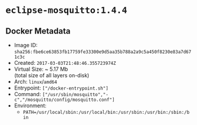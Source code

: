 # `eclipse-mosquitto:1.4.4`

## Docker Metadata

- Image ID: `sha256:fbe6ce63853fb17759fe33300e9d5aa35b788a2a9c5a450f8230e83a7d671c3c`
- Created: `2017-03-03T21:48:46.355723974Z`
- Virtual Size: ~ 5.17 Mb  
  (total size of all layers on-disk)
- Arch: `linux`/`amd64`
- Entrypoint: `["/docker-entrypoint.sh"]`
- Command: `["/usr/sbin/mosquitto","-c","/mosquitto/config/mosquitto.conf"]`
- Environment:
  - `PATH=/usr/local/sbin:/usr/local/bin:/usr/sbin:/usr/bin:/sbin:/bin`
